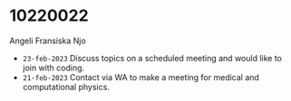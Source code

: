 # 10220022
Angeli Fransiska Njo

+ `23-feb-2023` Discuss topics on a scheduled meeting and would like to join with coding.
+ `21-feb-2023` Contact via WA to make a meeting for medical and computational physics.
